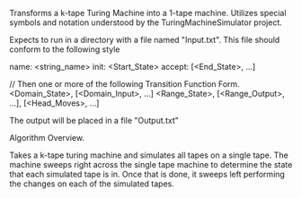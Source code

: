 Transforms a k-tape Turing Machine into a 1-tape machine. Utilizes special symbols and notation
understood by the TuringMachineSimulator project.

Expects to run in a directory with a file named "Input.txt". This file should conform
to the following style

name: <string_name>
init: <Start_State>
accept: [<End_State>, ...]
   

// Then one or more of the following Transition Function Form.
<Domain_State>, [<Domain_Input>, ...]
<Range_State>, [<Range_Output>, ...], [<Head_Moves>, ...]

The output will be placed in a file "Output.txt"

Algorithm Overview.

Takes a k-tape turing machine and simulates all tapes on a single tape.
The machine sweeps right across the single tape machine to determine the state
that each simulated tape is in. Once that is done, it sweeps left performing
the changes on each of the simulated tapes.